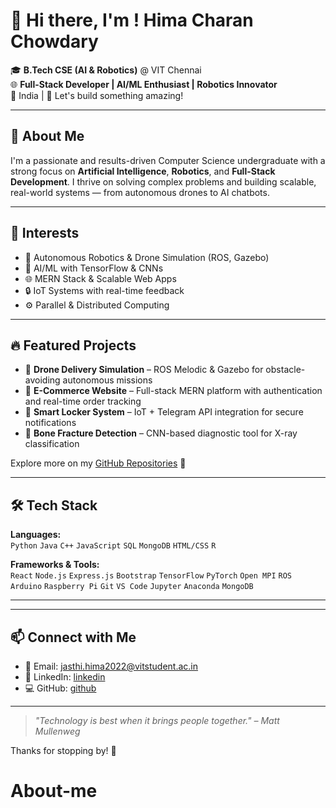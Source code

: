# 👋 Hi there, I'm ! Hima Charan Chowdary

🎓 **B.Tech CSE (AI & Robotics)** @ VIT Chennai  
🌐 **Full-Stack Developer | AI/ML Enthusiast | Robotics Innovator**  
📍 India | 💬 Let's build something amazing!

---

## 🚀 About Me

I'm a passionate and results-driven Computer Science undergraduate with a strong focus on **Artificial Intelligence**, **Robotics**, and **Full-Stack Development**. I thrive on solving complex problems and building scalable, real-world systems — from autonomous drones to AI chatbots.

---

## 🧠 Interests

- 🤖 Autonomous Robotics & Drone Simulation (ROS, Gazebo)
- 🧠 AI/ML with TensorFlow & CNNs
- 🌐 MERN Stack & Scalable Web Apps
- 🔒 IoT Systems with real-time feedback
- ⚙️ Parallel & Distributed Computing

---

## 🔥 Featured Projects

- 🚁 **Drone Delivery Simulation** – ROS Melodic & Gazebo for obstacle-avoiding autonomous missions  
- 🛒 **E-Commerce Website** – Full-stack MERN platform with authentication and real-time order tracking  
- 🔐 **Smart Locker System** – IoT + Telegram API integration for secure notifications  
- 🦴 **Bone Fracture Detection** – CNN-based diagnostic tool for X-ray classification  

Explore more on my [GitHub Repositories](https://github.com/HimaCharanChowdary?tab=repositories) 🚀

---

## 🛠️ Tech Stack

**Languages:**  
`Python` `Java` `C++` `JavaScript` `SQL` `MongoDB` `HTML/CSS` `R`

**Frameworks & Tools:**  
`React` `Node.js` `Express.js` `Bootstrap` `TensorFlow` `PyTorch` `Open MPI` `ROS`  
`Arduino` `Raspberry Pi` `Git` `VS Code` `Jupyter` `Anaconda` `MongoDB`

---

---

## 📫 Connect with Me

- 📧 Email: [jasthi.hima2022@vitstudent.ac.in](mailto:jasthi.hima2022@vitstudent.ac.in)  
- 💼 LinkedIn: [linkedin](https://www.linkedin.com/in/hima-charan-chowdary-421696257/)  
- 💻 GitHub: [github](https://github.com/HimaCharanChowdary)

---

> _"Technology is best when it brings people together." – Matt Mullenweg_

Thanks for stopping by! 🌟
# About-me
